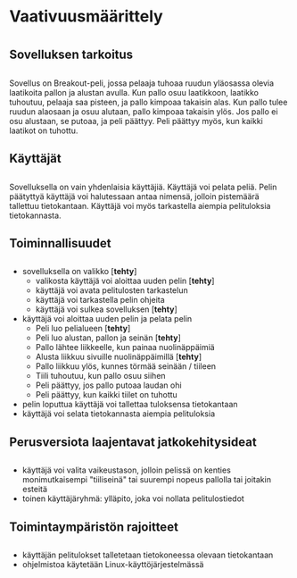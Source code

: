 # Vaativuusmäärittely <h1>
## Sovelluksen tarkoitus <h2>
Sovellus on Breakout-peli, jossa pelaaja tuhoaa ruudun yläosassa olevia laatikoita pallon ja alustan avulla. Kun pallo osuu laatikkoon, laatikko tuhoutuu, pelaaja saa pisteen, ja pallo kimpoaa takaisin alas. Kun pallo tulee ruudun alaosaan ja osuu alutaan, pallo kimpoaa takaisin ylös. Jos pallo ei osu alustaan, se putoaa, ja peli päättyy. Peli päättyy myös, kun kaikki laatikot on tuhottu.
## Käyttäjät <h2>
Sovelluksella on vain yhdenlaisia käyttäjiä. Käyttäjä voi pelata peliä. Pelin päätyttyä käyttäjä voi halutessaan antaa nimensä, jolloin pistemäärä tallettuu tietokantaan. Käyttäjä voi myös tarkastella aiempia pelituloksia tietokannasta.
## Toiminnallisuudet <h2>
- sovelluksella on valikko [**tehty**]
    - valikosta käyttäjä voi aloittaa uuden pelin [**tehty**]
    - käyttäjä voi avata pelitulosten tarkastelun
    - käyttäjä voi tarkastella pelin ohjeita
    - käyttäjä voi sulkea sovelluksen [**tehty**]
- käyttäjä voi aloittaa uuden pelin ja pelata pelin
    - Peli luo pelialueen [**tehty**]
    - Peli luo alustan, pallon ja seinän [**tehty**]
    - Pallo lähtee liikkeelle, kun painaa nuolinäppäimiä
    - Alusta liikkuu sivuille nuolinäppäimillä [**tehty**]
    - Pallo liikkuu ylös, kunnes törmää seinään / tiileen
    - Tiili tuhoutuu, kun pallo osuu siihen
    - Peli päättyy, jos pallo putoaa laudan ohi
    - Peli päättyy, kun kaikki tiilet on tuhottu
- pelin loputtua käyttäjä voi tallettaa tuloksensa tietokantaan
- käyttäjä voi selata tietokannasta aiempia pelituloksia
## Perusversiota laajentavat jatkokehitysideat <h2>
- käyttäjä voi valita vaikeustason, jolloin pelissä on kenties monimutkaisempi "tiiliseinä" tai suurempi nopeus pallolla tai joitakin esteitä
- toinen käyttäjäryhmä: ylläpito, joka voi nollata pelitulostiedot
## Toimintaympäristön rajoitteet <h2>
- käyttäjän pelitulokset talletetaan tietokoneessa olevaan tietokantaan
- ohjelmistoa käytetään Linux-käyttöjärjestelmässä 
